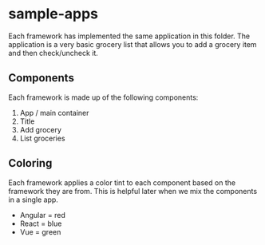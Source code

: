 # sample-apps

Each framework has implemented the same application in this folder. The application is a very basic grocery list that allows you to add a grocery item and then check/uncheck it.

## Components

Each framework is made up of the following components:

1. App / main container
1. Title
1. Add grocery
1. List groceries

## Coloring

Each framework applies a color tint to each component based on the framework they are from. This is helpful later when we mix the components in a single app.

- Angular = red
- React = blue
- Vue = green

